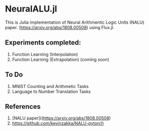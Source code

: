 # NeuralALU.jl
This is Julia implementation of Neural Arithmentic Logic Units (NALU) paper. (https://arxiv.org/abs/1808.00508) using Flux.jl.
## Experiments completed:
1. Function Learning (Interpolation)
2. Function Learning (Extrapolation) (coming soon)

## To Do
1. MNIST Counting and Arithmetic Tasks
2. Language to Number Translation Tasks

## References
1. [NALU paper]((https://arxiv.org/abs/1808.00508)
2. https://github.com/kevinzakka/NALU-pytorch
